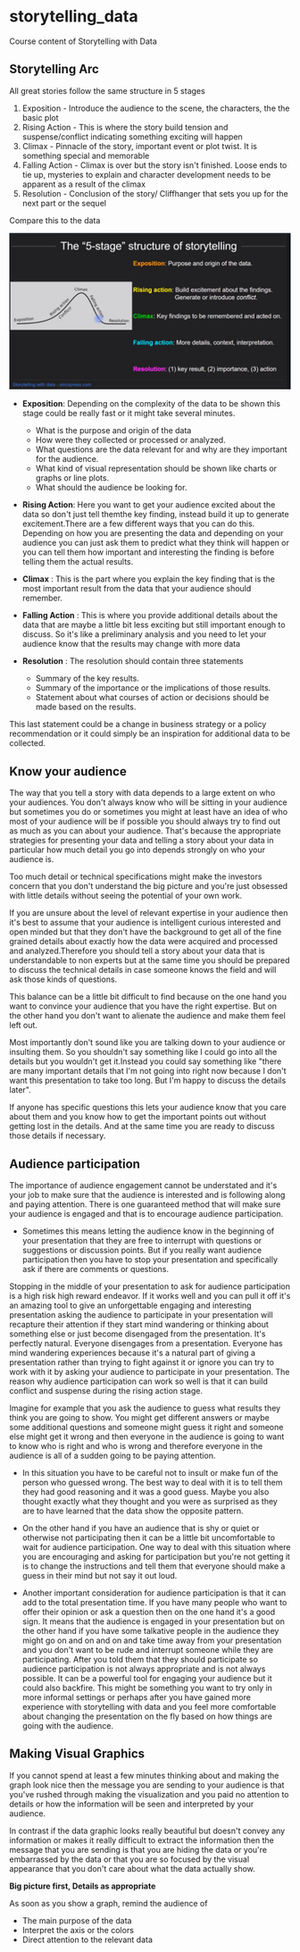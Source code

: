 # storytelling_data
Course content of Storytelling with Data


## Storytelling Arc

All great stories follow the same structure in 5 stages

1) Exposition - Introduce the audience to the scene, the characters, the the basic plot  
2) Rising Action - This is where the story build tension and suspense/conflict indicating something exciting will happen  
3) Climax - Pinnacle of the story, important event or plot twist. It is something special and memorable  
4) Falling Action - Climax is over but the story isn't finished. Loose ends to tie up, mysteries to explain and character development needs to be apparent as a result of the climax  
5) Resolution - Conclusion of the story/ Cliffhanger that sets you up for the next part or the sequel  

Compare this to the data

![alt text](https://github.com/snknitin/storytelling_data/blob/master/story.JPG)

* **Exposition**: Depending on the complexity of the data to be shown this stage could be really fast or it might take several minutes.
    * What is the purpose and origin of the data 
    * How were they collected or processed or analyzed.
    * What questions are the data relevant for and why are they important for the audience.
    * What kind of visual representation should be shown like charts or graphs or line plots.
    * What should the audience be looking for.

* **Rising Action**: Here you want to get your audience excited about the data so don't just tell themthe key finding, instead build it up to generate excitement.There are a few different ways that you can do this. Depending on how you are presenting the data and depending on your audience you can just ask them to predict what they think will happen or you can tell them how important and interesting the finding is before telling them the actual results.

* **Climax** :  This is the part where you explain the key finding that is the most important result from the data that your audience should remember.

* **Falling Action** : This is where you provide additional details about the data that are maybe a little bit less exciting but still important enough to discuss. So it's like a preliminary analysis and you need to let your audience know that the results may change with more data

* **Resolution** : The resolution should contain three statements 
   * Summary of the key results.
   * Summary of the importance or the implications of those results.
   * Statement about what courses of action or decisions should be made based on the results. 

This last statement could be a change in business strategy or a policy recommendation or it could simply be an inspiration for additional data to be collected.


## Know your audience

The way that you tell a story with data depends to a large extent on who your audiences. You don't always know who will be sitting in your audience but sometimes you do or sometimes you might at least have an idea of who most of your audience will be if possible you should always try to find out as much as you can about your audience. That's because the appropriate strategies for presenting your data and telling a story about your data in particular how much detail you go into depends strongly on who your audience is.

Too much detail or technical specifications might make the investors concern that you don't understand the big picture and you're just obsessed with little details without seeing the potential of your own work.

If you are unsure about the level of relevant expertise in your audience then it's best to assume that your audience is intelligent curious interested and open minded but that they don't have the background to get all of the fine grained details about exactly how the data were acquired and processed and analyzed.Therefore you should tell a story about your data that is understandable to non experts but at the same time you should be prepared to discuss the technical details in case someone knows the field and will ask those kinds of questions.

This balance can be a little bit difficult to find because on the one hand you want to convince your audience that you have the right expertise. But on the other hand you don't want to alienate the audience and make them feel left out.

Most importantly don't sound like you are talking down to your audience or insulting them. So you shouldn't say something like I could go into all the details but you wouldn't get it.Instead you could say something like "there are many important details that I'm not going into right now because I don't want this presentation to take too long. But I'm happy to discuss the details later".

If anyone has specific questions this lets your audience know that you care about them and you know how to get the important points out without getting lost in the details. And at the same time you are ready to discuss those details if necessary.



## Audience participation

The importance of audience engagement cannot be understated and it's your job to make sure that the audience is interested and is following along and paying attention. There is one guaranteed method that will make sure your audience is engaged and that is to encourage audience participation. 

* Sometimes this means letting the audience know in the beginning of your presentation that they are free to interrupt with questions or suggestions or discussion points. But if you really want audience participation then you have to stop your presentation and specifically ask if there are comments or questions.

Stopping in the middle of your presentation to ask for audience participation is a high risk high reward endeavor. If it works well and you can pull it off it's an amazing tool to give an unforgettable engaging and interesting presentation asking the audience to participate in your presentation will recapture their attention if they start mind wandering or thinking about something else or just become disengaged from the presentation. It's perfectly natural. Everyone disengages from a presentation. Everyone has mind wandering experiences because it's a natural part of giving a presentation rather than trying to fight against it or ignore you can try to work with it by asking your audience to participate in your presentation. The reason why audience participation can work so well is that it can build conflict and suspense during the rising action stage.

Imagine for example that you ask the audience to guess what results they think you are going to show. You might get different answers or maybe some additional questions and someone might guess it right and someone else might get it wrong and then everyone in the audience is going to want to know who is right and who is wrong and therefore everyone in the audience is all of a sudden going to be paying attention. 

* In this situation you have to be careful not to insult or make fun of the person who guessed wrong. The best way to deal with it is to tell them they had good reasoning and it was a good guess. Maybe you also thought exactly what they thought and you were as surprised as they are to have learned that the data show the opposite pattern.

* On the other hand if you have an audience that is shy or quiet or otherwise not participating then it can be a little bit uncomfortable to wait for audience participation. One way to deal with this situation where you are encouraging and asking for participation but you're not getting it is to change the instructions and tell them that everyone should make a guess in their mind but not say it out loud. 

* Another important consideration for audience participation is that it can add to the total presentation time. If you have many people who want to offer their opinion or ask a question then on the one hand it's a good sign. It means that the audience is engaged in your presentation but on the other hand if you have some talkative people in the audience they might go on and on and on and take time away from your presentation and you don't want to be rude and interrupt someone while they are participating. After you told them that they should participate so audience participation is not always appropriate and is not always possible. It can be a powerful tool for engaging your audience but it could also backfire. This might be something you want to try only in more informal settings or perhaps after you have gained more experience with storytelling with data and you feel more comfortable about changing the presentation on the fly based on how things are going with the audience. 



## Making Visual Graphics

If you cannot spend at least a few minutes thinking about and making the graph look nice then the message you are sending to your audience is that you've rushed through making the visualization and you paid no attention to details or how the information will be seen and interpreted by your audience.

In contrast if the data graphic looks really beautiful but doesn't convey any information or makes it really difficult to extract the information then the message that you are sending is that you are hiding the data or you're embarrassed by the data or that you are so focused by the visual appearance that you don't care about what the data actually show.

**Big picture first, Details as appropriate**

As soon as you show a graph, remind the audience of 
* The main purpose of the data
* Interpret the axis or the colors
* Direct attention to the relevant data


